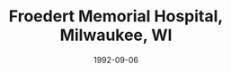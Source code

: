 ---
title: "Froedert Memorial Hospital, Milwaukee, WI"
project_id: 
date: 1992-09-06
conference_id: ""
presenters:
   - peter_bandettini
summary: "Froedert Memorial Hospital, Milwaukee, WI"
file: /assets/presentations/
filename: 
layout: presentation
---